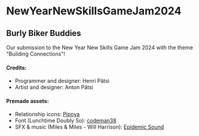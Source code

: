 # NewYearNewSkillsGameJam2024

## Burly Biker Buddies

Our submission to the New Year New Skills Game Jam 2024 with the theme "Building Connections"!

#### Credits:

- Programmer and designer: Henri Pätsi
- Artist and designer: Anton Pätsi
 
#### Premade assets:

 - Relationship icons: [Pipoya](https://pipoya.itch.io/free-popup-emotes-pack)
 - Font (Lunchtime Doubly So): [codeman38](https://www.zone38.net/font/)
 - SFX & music (Miles & Miles - Will Harrison): [Epidemic Sound](https://www.epidemicsound.com/)

